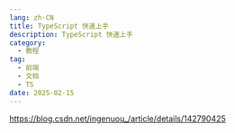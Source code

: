 ```yaml
---
lang: zh-CN
title: TypeScript 快速上手
description: TypeScript 快速上手
category:
  - 教程
tag:
  - 前端
  - 文档
  - TS
date: 2025-02-15
---
```


https://blog.csdn.net/ingenuou_/article/details/142790425
<PDF url="//lzwdgithub.github.io/lzwblog/pdf/TypeScript.pdf" />
